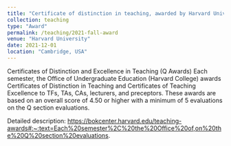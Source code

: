 ```yaml
---
title: "Certificate of distinction in teaching, awarded by Harvard University"
collection: teaching
type: "Award"
permalink: /teaching/2021-fall-award
venue: "Harvard University"
date: 2021-12-01
location: "Cambridge, USA"
---
```


Certificates of Distinction and Excellence in Teaching (Q Awards)
Each semester, the Office of Undergraduate Education (Harvard College) awards Certificates of Distinction in Teaching and Certificates of Teaching Excellence to TFs, TAs, CAs, lecturers, and preceptors. These awards are based on an overall score of 4.50 or higher with a minimum of 5 evaluations on the Q section evaluations.

Detailed description: https://bokcenter.harvard.edu/teaching-awards#:~:text=Each%20semester%2C%20the%20Office%20of,on%20the%20Q%20section%20evaluations.
